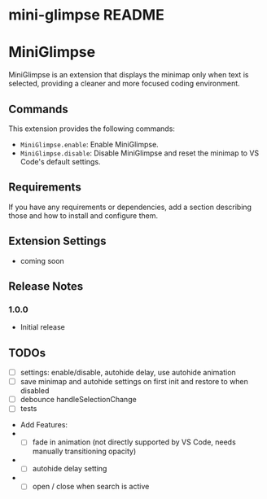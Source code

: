 # mini-glimpse README
# MiniGlimpse

MiniGlimpse is an extension that displays the minimap only when text is selected, providing a cleaner and more focused coding environment.


## Commands

This extension provides the following commands:

* `MiniGlimpse.enable`: Enable MiniGlimpse.
* `MiniGlimpse.disable`: Disable MiniGlimpse and reset the minimap to VS Code's default settings.


## Requirements

If you have any requirements or dependencies, add a section describing those and how to install and configure them.


## Extension Settings

* coming soon


## Release Notes

### 1.0.0
* Initial release


## TODOs

* [ ] settings: enable/disable, autohide delay, use autohide animation
* [ ] save minimap and autohide settings on first init and restore to when disabled
* [ ] debounce handleSelectionChange
* [ ] tests
* Add Features:
* * [ ] fade in animation (not directly supported by VS Code, needs manually transitioning opacity)
* * [ ] autohide delay setting
* * [ ] open / close when search is active